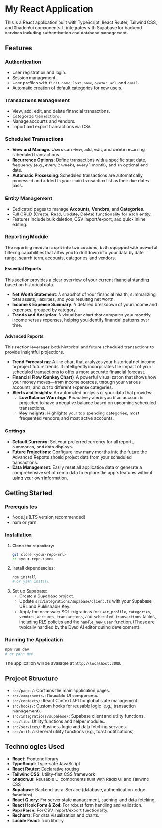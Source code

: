 # My React Application

This is a React application built with TypeScript, React Router, Tailwind CSS, and Shadcn/ui components. It integrates with Supabase for backend services including authentication and database management.

## Features

### Authentication
*   User registration and login.
*   Session management.
*   User profiles with `first_name`, `last_name`, `avatar_url`, and `email`.
*   Automatic creation of default categories for new users.

### Transactions Management
*   View, add, edit, and delete financial transactions.
*   Categorize transactions.
*   Manage accounts and vendors.
*   Import and export transactions via CSV.

### Scheduled Transactions
*   **View and Manage**: Users can view, add, edit, and delete recurring scheduled transactions.
*   **Recurrence Options**: Define transactions with a specific start date, frequency (e.g., every 2 weeks, every 1 month), and an optional end date.
*   **Automatic Processing**: Scheduled transactions are automatically processed and added to your main transaction list as their due dates pass.

### Entity Management
*   Dedicated pages to manage **Accounts**, **Vendors**, and **Categories**.
*   Full CRUD (Create, Read, Update, Delete) functionality for each entity.
*   Features include bulk deletion, CSV import/export, and quick inline editing.

### Reporting Module
The reporting module is split into two sections, both equipped with powerful filtering capabilities that allow you to drill down into your data by date range, search term, accounts, categories, and vendors.

#### Essential Reports
This section provides a clear overview of your current financial standing based on historical data.
*   **Net Worth Statement**: A snapshot of your financial health, summarizing total assets, liabilities, and your resulting net worth.
*   **Income & Expense Summary**: A detailed breakdown of your income and expenses, grouped by category.
*   **Trends and Analytics**: A visual bar chart that compares your monthly income versus expenses, helping you identify financial patterns over time.

#### Advanced Reports
This section leverages both historical and future scheduled transactions to provide insightful projections.
*   **Trend Forecasting**: A line chart that analyzes your historical net income to project future trends. It intelligently incorporates the impact of your scheduled transactions to offer a more accurate financial forecast.
*   **Financial Flow (Sankey Chart)**: A powerful visualization that shows how your money moves—from income sources, through your various accounts, and out to different expense categories.
*   **Alerts and Insights**: An automated analysis of your data that provides:
    *   **Low Balance Warnings**: Proactively alerts you if an account is projected to have a negative balance based on upcoming scheduled transactions.
    *   **Key Insights**: Highlights your top spending categories, most frequented vendors, and most active accounts.

### Settings
*   **Default Currency**: Set your preferred currency for all reports, summaries, and data displays.
*   **Future Projections**: Configure how many months into the future the Advanced Reports should project data from your scheduled transactions.
*   **Data Management**: Easily reset all application data or generate a comprehensive set of demo data to explore the app's features without using your own information.

## Getting Started

### Prerequisites
*   Node.js (LTS version recommended)
*   npm or yarn

### Installation
1.  Clone the repository:
    ```bash
    git clone <your-repo-url>
    cd <your-repo-name>
    ```
2.  Install dependencies:
    ```bash
    npm install
    # or yarn install
    ```
3.  Set up Supabase:
    *   Create a Supabase project.
    *   Update `src/integrations/supabase/client.ts` with your Supabase URL and Publishable Key.
    *   Apply the necessary SQL migrations for `user_profile`, `categories`, `vendors`, `accounts`, `transactions`, and `scheduled_transactions` tables, including RLS policies and the `handle_new_user` function. (These are typically handled by the Dyad AI editor during development).

### Running the Application
```bash
npm run dev
# or yarn dev
```
The application will be available at `http://localhost:3000`.

## Project Structure

*   `src/pages/`: Contains the main application pages.
*   `src/components/`: Reusable UI components.
*   `src/contexts/`: React Context API for global state management.
*   `src/hooks/`: Custom hooks for reusable logic (e.g., transaction management).
*   `src/integrations/supabase/`: Supabase client and utility functions.
*   `src/lib/`: Utility functions and helper modules.
*   `src/services/`: Business logic and data fetching services.
*   `src/utils/`: General utility functions (e.g., toast notifications).

## Technologies Used

*   **React**: Frontend library
*   **TypeScript**: Type-safe JavaScript
*   **React Router**: Declarative routing
*   **Tailwind CSS**: Utility-first CSS framework
*   **Shadcn/ui**: Reusable UI components built with Radix UI and Tailwind CSS
*   **Supabase**: Backend-as-a-Service (database, authentication, edge functions)
*   **React Query**: For server state management, caching, and data fetching.
*   **React Hook Form & Zod**: For robust form handling and validation.
*   **PapaParse**: For CSV import/export functionality.
*   **Recharts**: For data visualization and charts.
*   **Lucide React**: Icon library